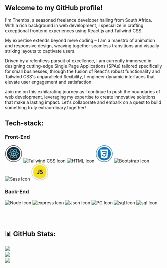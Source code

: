 ## Welcome to my GitHub profile!

I'm Themba, a seasoned freelance developer hailing from South Africa. With a rich background in web development, I specialize in crafting exceptional frontend experiences using React.js and Tailwind CSS. <br/>

My expertise extends beyond mere coding – I am a maestro of animation and responsive design, weaving together seamless transitions and visually striking layouts to captivate users. <br/>

Driven by a relentless pursuit of excellence, I am currently immersed in designing cutting-edge Single Page Applications (SPAs) tailored specifically for small businesses, through the fusion of React's robust functionality and Tailwind CSS's unparalleled flexibility, I engineer dynamic interfaces that elevate user engagement and satisfaction. <br/>

Join me on this exhilarating journey as I continue to push the boundaries of web development, leveraging my expertise to create innovative solutions that make a lasting impact. Let's collaborate and embark on a quest to build something truly extraordinary together! <br/>

## Tech-stack: <br/>
### Front-End <br/>
<p align="left">
<img width="55px" src="https://github.com/Pedro-Murilo/icons-for-readme/blob/main/.github/react-icon.svg" alt="ReactJS Icon" />
<img width="55px" src="https://pbs.twimg.com/profile_images/1730334391501488129/G0R0sjHH_400x400.jpg" alt="Tailwind CSS Icon" />
<img width="55px" src="https://cdn.iconscout.com/icon/premium/png-256-thumb/html-2752158-2284975.png?f=webp" alt="HTML Icon" />
<img width="55px" src="https://github.com/Pedro-Murilo/icons-for-readme/blob/main/.github/css-icon.svg" alt="CSS Icon" />
<img width="55px" src="https://camo.githubusercontent.com/b872b9ada0c2c3d373bbb0c356eb4af353127335fc3d2e611964433864ab4de1/68747470733a2f2f676574626f6f7473747261702e636f6d2f646f63732f352e322f6173736574732f6272616e642f626f6f7473747261702d6c6f676f2d736861646f772e706e67" alt="Bootstrap Icon" />
<img width="55px" src="https://upload.wikimedia.org/wikipedia/commons/thumb/9/96/Sass_Logo_Color.svg/1280px-Sass_Logo_Color.svg.png" alt="Sass Icon" />
<img width="55px" src="https://github.com/Pedro-Murilo/icons-for-readme/blob/main/.github/js-icon.svg" alt="Javascript Icon" />
<p>

### Back-End
<p align="left">
  <img width="55px" src="https://upload.wikimedia.org/wikipedia/commons/thumb/d/d9/Node.js_logo.svg/1200px-Node.js_logo.svg.png" alt="Node Icon" /> 
  <img width="55px" src="https://ajeetchaulagain.com/static/7cb4af597964b0911fe71cb2f8148d64/87351/express-js.png" alt="express Icon" /> 
  <img width="55px" src="https://upload.wikimedia.org/wikipedia/commons/thumb/c/c9/JSON_vector_logo.svg/1200px-JSON_vector_logo.svg.png" alt="Json Icon" /> 
  <img width="55px" src="https://upload.wikimedia.org/wikipedia/commons/thumb/2/29/Postgresql_elephant.svg/800px-Postgresql_elephant.svg.png" alt="PG Icon" /> 
  <img width="55px" src="https://pipedream.com/s.v0/app_1YMhwo/logo/orig" alt="sql Icon" /> 
  <img width="55px" src="https://upload.wikimedia.org/wikipedia/commons/8/87/Sql_data_base_with_logo.png" alt="sql Icon" />
</p>



<br/>
<br/>

## 📊 GitHub Stats:
![](https://github-readme-stats.vercel.app/api?username=ThembaJNcube&theme=dark&hide_border=false&include_all_commits=false&count_private=false)<br/>
![](https://github-readme-streak-stats.herokuapp.com/?user=ThembaJNcube&theme=dark&hide_border=false)<br/>
![](https://github-readme-stats.vercel.app/api/top-langs/?username=ThembaJNcube&theme=dark&hide_border=false&include_all_commits=false&count_private=false&layout=compact)
